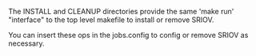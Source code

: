 The INSTALL and CLEANUP directories provide the same 'make run' "interface" to the top level makefile to install or remove SRIOV.

You can insert these ops in the jobs.config to config or remove SRIOV as necessary.

